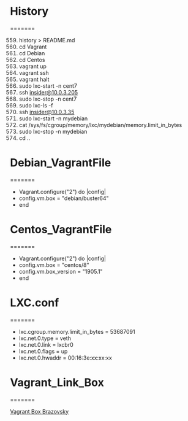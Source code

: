 # History
=======

  559.  history > README.md
  560.  cd Vagrant
  561.  cd Debian
  566.  cd Centos
  567.  vagrant up
  568.  vagrant ssh
  569.  vagrant halt
  571.  sudo lxc-start -n cent7
  573.  ssh insider@10.0.3.205
  574.  sudo lxc-stop -n cent7
  577.  sudo lxc-ls -f
  578.  ssh insider@10.0.3.35
  580.  sudo lxc-start -n mydebian
  581.  cat /sys/fs/cgroup/memory/lxc/mydebian/memory.limit_in_bytes
  582.  sudo lxc-stop -n mydebian
  583.  cd ..


# Debian_VagrantFile
=======

* Vagrant.configure("2") do |config|
* config.vm.box = "debian/buster64"
* end


# Centos_VagrantFile
=======

* Vagrant.configure("2") do |config|
* config.vm.box = "centos/8"
* config.vm.box_version = "1905.1"
* end


# LXC.conf
=======

* lxc.cgroup.memory.limit_in_bytes = 53687091
* lxc.net.0.type = veth
* lxc.net.0.link = lxcbr0
* lxc.net.0.flags = up
* lxc.net.0.hwaddr = 00:16:3e:xx:xx:xx


# Vagrant_Link_Box
=======

[Vagrant Box Brazovsky](https://app.vagrantup.com/brazovsky/)

